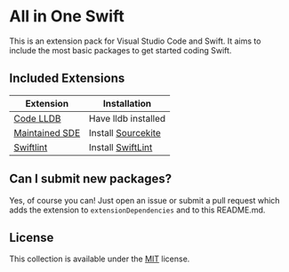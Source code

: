 # All in One Swift

This is an extension pack for Visual Studio Code and Swift. It aims to include the most basic packages to get started coding Swift.

## Included Extensions
| Extension | Installation |
|-----------|---|
| [Code LLDB](https://marketplace.visualstudio.com/items?itemName=vadimcn.vscode-lldb) | Have lldb installed |
| [Maintained SDE](https://marketplace.visualstudio.com/items?itemName=vknabel.vscode-swift-development-environment) | Install [Sourcekite](https://github.com/vknabel/vscode-swift-development-environment#installation) |
| [Swiftlint](https://marketplace.visualstudio.com/items/shinnn.swiftlint) | Install [SwiftLint](https://github.com/realm/SwiftLint#installation) |

## Can I submit new packages?
Yes, of course you can! Just open an issue or submit a pull request which adds the extension to `extensionDependencies` and to this README.md.

## License
This collection is available under the [MIT](https://github.com/vknabel/archery/master/LICENSE) license.
